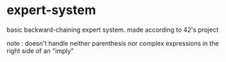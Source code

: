 # expert-system
basic backward-chaining expert system. made according to 42's project

note : doesn't handle neither parenthesis nor complex expressions in the right side of an "imply"
